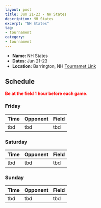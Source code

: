 ```yaml
---
layout: post
title: Jun 21-23 - NH States
description: NH States
excerpt: "NH States"
tag:
- tournament
category:
- tournament
---
```

* **Name:** NH States
* **Dates:** Jun 21-23
* **Location:**  Barrington, NH 
[Tournamet Link](http://www.asanewengland.com/TournamentDetails.aspx?TournamentKey=10043)



## Schedule
**<span style="color:red">Be at the field 1 hour before each game.</span>**

### Friday

| Time     | Opponent       | Field |
|:-------  |:-------------  |:---   |
| tbd  | tbd      | tbd   |


### Saturday

| Time      | Opponent         | Field   |
|:--------  |:---------------  |:-----   |
| tbd  | tbd      | tbd   |


### Sunday

| Time | Opponent | Field |
|:---  |:---      |:---   |
| tbd  | tbd      | tbd   |


